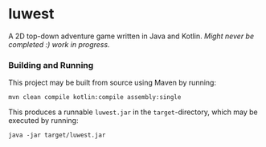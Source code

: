 # luwest
A 2D top-down adventure game written in Java and Kotlin.
*Might never be completed :) work in progress.*

### Building and Running
This project may be built from source using Maven by running:
```
mvn clean compile kotlin:compile assembly:single
```
This produces a runnable `luwest.jar` in the `target`-directory, which may be executed by running:
```
java -jar target/luwest.jar
``` 